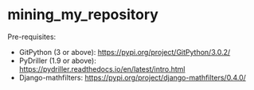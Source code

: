 # mining_my_repository

Pre-requisites:
- GitPython (3 or above): https://pypi.org/project/GitPython/3.0.2/
- PyDriller (1.9 or above): https://pydriller.readthedocs.io/en/latest/intro.html
- Django-mathfilters: https://pypi.org/project/django-mathfilters/0.4.0/

